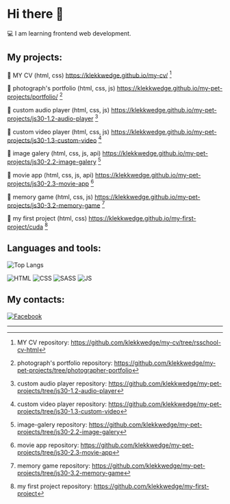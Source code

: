 # Hi there 👋
💻 I am learning frontend web development.

## My projects:

📌 MY CV (html, css) https://klekkwedge.github.io/my-cv/ [^1]

📌 photograph's portfolio (html, css, js) https://klekkwedge.github.io/my-pet-projects/portfolio/ [^2]

📌 custom audio player (html, css, js) https://klekkwedge.github.io/my-pet-projects/js30-1.2-audio-player [^3]

📌 custom video player (html, css, js) https://klekkwedge.github.io/my-pet-projects/js30-1.3-custom-video [^4]

📌 image galery (html, css, js, api) https://klekkwedge.github.io/my-pet-projects/js30-2.2-image-galery [^5]

📌 movie app (html, css, js, api) https://klekkwedge.github.io/my-pet-projects/js30-2.3-movie-app [^6]

📌 memory game (html, css, js) https://klekkwedge.github.io/my-pet-projects/js30-3.2-memory-game [^7]

📌 my first project (html, css) https://klekkwedge.github.io/my-first-project/cuda [^8]

## Languages and tools:

![Top Langs](https://github-readme-stats.vercel.app/api/top-langs/?username=klekkwedge)

![HTML](https://img.shields.io/badge/-HTML5-E34F26?style=for-the-badge&logo=HTML5&logoColor=white)
![CSS](https://img.shields.io/badge/-CSS3-0B51C1?style=for-the-badge&logo=CSS3)
![SASS](https://img.shields.io/badge/-Sass-CC6699?style=for-the-badge&logo=Sass&logoColor=white)
![JS](https://img.shields.io/badge/-JavaScript-5324AA?style=for-the-badge&logo=JavaScript)

## My contacts:

[![Facebook](https://img.shields.io/badge/-Facebook-1877F2?style=for-the-badge&logo=Facebook&logoColor=white)](https://www.facebook.com/klekwedge/)
***
[^1]: MY CV repository: https://github.com/klekkwedge/my-cv/tree/rsschool-cv-html

[^2]: photograph's portfolio repository: https://github.com/klekkwedge/my-pet-projects/tree/photographer-portfolio

[^3]: custom audio player repository: https://github.com/klekkwedge/my-pet-projects/tree/js30-1.2-audio-player

[^4]: custom video player repository: https://github.com/klekkwedge/my-pet-projects/tree/js30-1.3-custom-video

[^5]: image-galery repository: https://github.com/klekkwedge/my-pet-projects/tree/js30-2.2-image-galery

[^6]: movie app repository: https://github.com/klekkwedge/my-pet-projects/tree/js30-2.3-movie-app

[^7]: memory game repository: https://github.com/klekkwedge/my-pet-projects/tree/js30-3.2-memory-game

[^8]: my first project repository: https://github.com/klekkwedge/my-first-project

